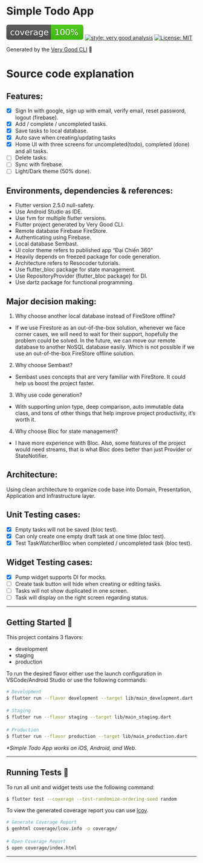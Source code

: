 # Simple Todo App

![coverage][coverage_badge]
[![style: very good analysis][very_good_analysis_badge]][very_good_analysis_link]
[![License: MIT][license_badge]][license_link]

Generated by the [Very Good CLI][very_good_cli_link] 🤖


# Source code explanation

## Features:
- [x] Sign In with google, sign up with email, verify email, reset password, logout (firebase).
- [x] Add / complete / uncompleted tasks.
- [x] Save tasks to local database.
- [x] Auto save when creating/updating tasks
- [x] Home UI with three screens for uncompleted(todo), completed (done) and all tasks.
- [ ] Delete tasks.
- [ ] Sync with firebase.
- [ ] Light/Dark theme (50% done).

## Environments, dependencies & references:
- Flutter version 2.5.0 null-safety.
- Use Android Studio as IDE.
- Use fvm for multiple flutter versions.
- Flutter project generated by Very Good CLI.
- Remote database Firebase FireStore.
- Authenticating using Firebase.
- Local database Sembast. 
- UI color theme refers to published app “Đại Chiến 360”
- Heavily depends on freezed package for code generation.
- Architecture refers to Resocoder tutorials.
- Use flutter_bloc package for state management.
- Use RepositoryProvider (flutter_bloc package) for DI.
- Use dartz package for functional programming.

## Major decision making:
1. Why choose another local database instead of FireStore offline?

- If we use Firestore as an out-of-the-box solution, whenever we face corner cases, we will need to wait for their support, hopefully the problem could be solved. In the future, we can move our remote database to another NoSQL database easily. Which is not possible if we use an out-of-the-box FireStore offline solution.

2. Why choose Sembast?

- Sembast uses concepts that are very familiar with FireStore. It could help us boost the project faster.

3. Why use code generation?

- With supporting union type, deep comparison, auto immutable data class, and tons of other things that help improve project productivity, it’s worth it.

4. Why choose Bloc for state management?

- I have more experience with Bloc. Also, some features of the project would need streams, that is what Bloc does better than just Provider or StateNotifier. 

## Architecture:
Using clean architecture to organize code base into Domain, Presentation, Application and Infrastructure layer.

## Unit Testing cases:
- [x] Empty tasks will not be saved (bloc test).
- [x] Can only create one empty draft task at one time (bloc test).
- [x] Test TaskWatcherBloc when completed / uncompleted task (bloc test).

## Widget Testing cases:
- [x] Pump widget supports DI for mocks.
- [ ] Create task button will hide when creating or editing tasks.
- [ ] Tasks will not show duplicated in one screen.
- [ ] Task will display on the right screen regarding status.

---

## Getting Started 🚀

This project contains 3 flavors:

- development
- staging
- production

To run the desired flavor either use the launch configuration in VSCode/Android Studio or use the following commands:

```sh
# Development
$ flutter run --flavor development --target lib/main_development.dart

# Staging
$ flutter run --flavor staging --target lib/main_staging.dart

# Production
$ flutter run --flavor production --target lib/main_production.dart
```

_\*Simple Todo App works on iOS, Android, and Web._

---

## Running Tests 🧪

To run all unit and widget tests use the following command:

```sh
$ flutter test --coverage --test-randomize-ordering-seed random
```

To view the generated coverage report you can use [lcov](https://github.com/linux-test-project/lcov).

```sh
# Generate Coverage Report
$ genhtml coverage/lcov.info -o coverage/

# Open Coverage Report
$ open coverage/index.html
```

---

[coverage_badge]: coverage_badge.svg
[flutter_localizations_link]: https://api.flutter.dev/flutter/flutter_localizations/flutter_localizations-library.html
[internationalization_link]: https://flutter.dev/docs/development/accessibility-and-localization/internationalization
[license_badge]: https://img.shields.io/badge/license-MIT-blue.svg
[license_link]: https://opensource.org/licenses/MIT
[very_good_analysis_badge]: https://img.shields.io/badge/style-very_good_analysis-B22C89.svg
[very_good_analysis_link]: https://pub.dev/packages/very_good_analysis
[very_good_cli_link]: https://github.com/VeryGoodOpenSource/very_good_cli
